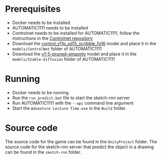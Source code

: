 # Prerequisites
- Docker needs to be installed
- AUTOMATIC1111 needs to be installed
- Controlnet needs to be installed for AUTOMATIC1111, follow the instructions in the [Controlnet repository](https://github.com/Mikubill/sd-webui-controlnet?tab=readme-ov-file#installation)
- Download the [control_v11p_sd15_scribble_fp16](https://huggingface.co/comfyanonymous/ControlNet-v1-1_fp16_safetensors/blob/main/control_v11p_sd15_scribble_fp16.safetensors) model and place it in the `models/ControlNet` folder of AUTOMATIC1111
- Download the [v1-5-pruned-emaonly](https://huggingface.co/wsj1995/stable-diffusion-models/blob/4bdfc26ef64249f9d55d28e0db9a0ee638c6a309/v1-5-pruned-emaonly.safetensors) model and place it in the `models/Stable-diffusion` folder of AUTOMATIC1111

# Running
- Docker needs to be running
- Run the `run_predict.bat` file to start the sketch-rnn server
- Run AUTOMATIC1111 with the `--api` command line argument
- Start the `Adventure Lecture Time.exe` in the `Build` folder.

# Source code
The source code for the game can be found in the `UnityProject` folder.
The source code for the sketch-rnn server that predict the object in a drawing can be found in the `sketch-rnn` folder.
